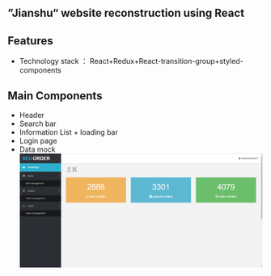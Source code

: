 ## ”Jianshu“ website reconstruction using React

## Features
* Technology stack ： React+Redux+React-transition-group+styled-components

## Main Components
* Header
* Search bar
* Information List + loading bar
* Login page
* Data mock
![Home Page](https://github.com/Lanbasara/ordersystem/blob/master/1.png)
